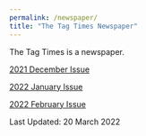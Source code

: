 ```yaml
---
permalink: /newspaper/
title: "The Tag Times Newspaper"
---
```


The Tag Times is a newspaper.



<a href="https://thetagtimes.github.io/newspaper/tttimes_december_2021/" target="_blank" class="btn--inverse">2021 December Issue</a>

<a href="https://thetagtimes.github.io/newspaper/tttimes_january_2022/" target="_blank" class="btn--inverse">2022 January Issue</a>

<a href="https://thetagtimes.github.io/newspaper/tttimes_february_2022/" target="_blank" class="btn--inverse">2022 February Issue</a>








Last Updated: 20 March 2022
